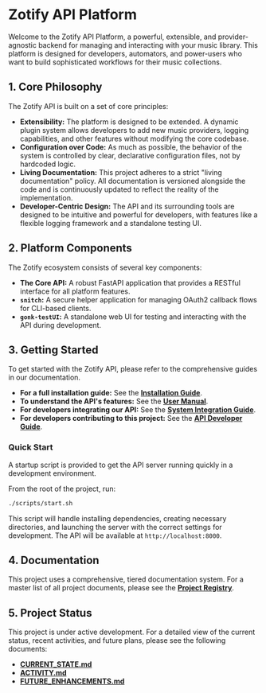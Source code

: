 # Zotify API Platform

Welcome to the Zotify API Platform, a powerful, extensible, and provider-agnostic backend for managing and interacting with your music library. This platform is designed for developers, automators, and power-users who want to build sophisticated workflows for their music collections.

## 1. Core Philosophy

The Zotify API is built on a set of core principles:

-   **Extensibility:** The platform is designed to be extended. A dynamic plugin system allows developers to add new music providers, logging capabilities, and other features without modifying the core codebase.
-   **Configuration over Code:** As much as possible, the behavior of the system is controlled by clear, declarative configuration files, not by hardcoded logic.
-   **Living Documentation:** This project adheres to a strict "living documentation" policy. All documentation is versioned alongside the code and is continuously updated to reflect the reality of the implementation.
-   **Developer-Centric Design:** The API and its surrounding tools are designed to be intuitive and powerful for developers, with features like a flexible logging framework and a standalone testing UI.

## 2. Platform Components

The Zotify ecosystem consists of several key components:

-   **The Core API:** A robust FastAPI application that provides a RESTful interface for all platform features.
-   **`snitch`:** A secure helper application for managing OAuth2 callback flows for CLI-based clients.
-   **`gonk-testUI`:** A standalone web UI for testing and interacting with the API during development.

## 3. Getting Started

To get started with the Zotify API, please refer to the comprehensive guides in our documentation.

-   **For a full installation guide:** See the [**Installation Guide**](./api/docs/system/INSTALLATION.md).
-   **To understand the API's features:** See the [**User Manual**](./api/docs/manuals/USER_MANUAL.md).
-   **For developers integrating our API:** See the [**System Integration Guide**](./api/docs/manuals/SYSTEM_INTEGRATION_GUIDE.md).
-   **For developers contributing to this project:** See the [**API Developer Guide**](./api/docs/manuals/API_DEVELOPER_GUIDE.md).

### Quick Start

A startup script is provided to get the API server running quickly in a development environment.

From the root of the project, run:
```bash
./scripts/start.sh
```
This script will handle installing dependencies, creating necessary directories, and launching the server with the correct settings for development. The API will be available at `http://localhost:8000`.

## 4. Documentation

This project uses a comprehensive, tiered documentation system. For a master list of all project documents, please see the [**Project Registry**](./project/PROJECT_REGISTRY.md).

## 5. Project Status

This project is under active development. For a detailed view of the current status, recent activities, and future plans, please see the following documents:

-   [**CURRENT_STATE.md**](./project/CURRENT_STATE.md)
-   [**ACTIVITY.md**](./project/ACTIVITY.md)
-   [**FUTURE_ENHANCEMENTS.md**](./project/FUTURE_ENHANCEMENTS.md)
